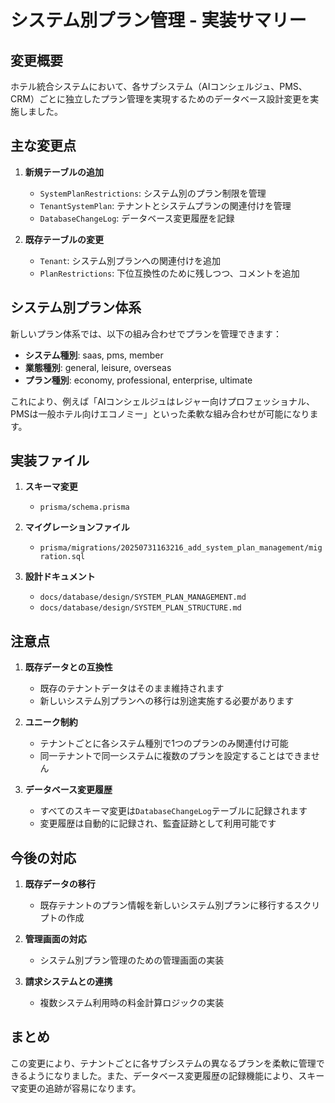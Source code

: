 # システム別プラン管理 - 実装サマリー

## 変更概要

ホテル統合システムにおいて、各サブシステム（AIコンシェルジュ、PMS、CRM）ごとに独立したプラン管理を実現するためのデータベース設計変更を実施しました。

## 主な変更点

1. **新規テーブルの追加**
   - `SystemPlanRestrictions`: システム別のプラン制限を管理
   - `TenantSystemPlan`: テナントとシステムプランの関連付けを管理
   - `DatabaseChangeLog`: データベース変更履歴を記録

2. **既存テーブルの変更**
   - `Tenant`: システム別プランへの関連付けを追加
   - `PlanRestrictions`: 下位互換性のために残しつつ、コメントを追加

## システム別プラン体系

新しいプラン体系では、以下の組み合わせでプランを管理できます：

- **システム種別**: saas, pms, member
- **業態種別**: general, leisure, overseas
- **プラン種別**: economy, professional, enterprise, ultimate

これにより、例えば「AIコンシェルジュはレジャー向けプロフェッショナル、PMSは一般ホテル向けエコノミー」といった柔軟な組み合わせが可能になります。

## 実装ファイル

1. **スキーマ変更**
   - `prisma/schema.prisma`

2. **マイグレーションファイル**
   - `prisma/migrations/20250731163216_add_system_plan_management/migration.sql`

3. **設計ドキュメント**
   - `docs/database/design/SYSTEM_PLAN_MANAGEMENT.md`
   - `docs/database/design/SYSTEM_PLAN_STRUCTURE.md`

## 注意点

1. **既存データとの互換性**
   - 既存のテナントデータはそのまま維持されます
   - 新しいシステム別プランへの移行は別途実施する必要があります

2. **ユニーク制約**
   - テナントごとに各システム種別で1つのプランのみ関連付け可能
   - 同一テナントで同一システムに複数のプランを設定することはできません

3. **データベース変更履歴**
   - すべてのスキーマ変更は`DatabaseChangeLog`テーブルに記録されます
   - 変更履歴は自動的に記録され、監査証跡として利用可能です

## 今後の対応

1. **既存データの移行**
   - 既存テナントのプラン情報を新しいシステム別プランに移行するスクリプトの作成

2. **管理画面の対応**
   - システム別プラン管理のための管理画面の実装

3. **請求システムとの連携**
   - 複数システム利用時の料金計算ロジックの実装

## まとめ

この変更により、テナントごとに各サブシステムの異なるプランを柔軟に管理できるようになりました。また、データベース変更履歴の記録機能により、スキーマ変更の追跡が容易になります。